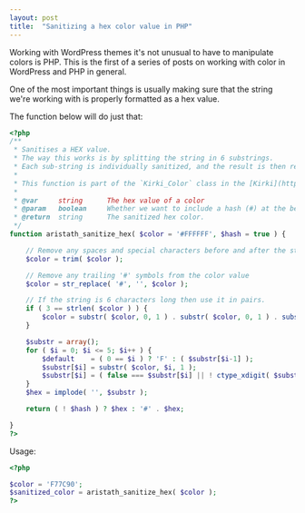 ```yaml
---
layout: post
title:  "Sanitizing a hex color value in PHP"
---
```


Working with WordPress themes it's not unusual to have to manipulate colors is PHP. This is the first of a series of posts on working with color in WordPress and PHP in general.

One of the most important things is usually making sure that the string we're working with is properly formatted as a hex value.

The function below will do just that:

```php
<?php
/**
 * Sanitises a HEX value.
 * The way this works is by splitting the string in 6 substrings.
 * Each sub-string is individually sanitized, and the result is then returned.
 *
 * This function is part of the `Kirki_Color` class in the [Kirki](http://kirki.org) Toolkit.
 *
 * @var     string      The hex value of a color
 * @param   boolean     Whether we want to include a hash (#) at the beginning or not
 * @return  string      The sanitized hex color.
 */
function aristath_sanitize_hex( $color = '#FFFFFF', $hash = true ) {

    // Remove any spaces and special characters before and after the string
    $color = trim( $color );

    // Remove any trailing '#' symbols from the color value
    $color = str_replace( '#', '', $color );

    // If the string is 6 characters long then use it in pairs.
    if ( 3 == strlen( $color ) ) {
        $color = substr( $color, 0, 1 ) . substr( $color, 0, 1 ) . substr( $color, 1, 1 ) . substr( $color, 1, 1 ) . substr( $color, 2, 1 ) . substr( $color, 2, 1 );
    }

    $substr = array();
    for ( $i = 0; $i <= 5; $i++ ) {
        $default    = ( 0 == $i ) ? 'F' : ( $substr[$i-1] );
        $substr[$i] = substr( $color, $i, 1 );
        $substr[$i] = ( false === $substr[$i] || ! ctype_xdigit( $substr[$i] ) ) ? $default : $substr[$i];
    }
    $hex = implode( '', $substr );

    return ( ! $hash ) ? $hex : '#' . $hex;

}
?>
```

Usage:

```php
<?php

$color = 'F77C90';
$sanitized_color = aristath_sanitize_hex( $color );
?>
```
